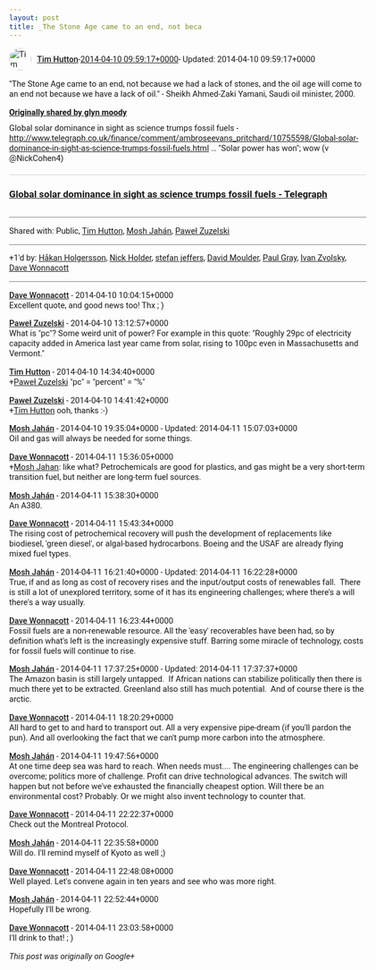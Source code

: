 ```yaml
---
layout: post
title: _The Stone Age came to an end, not beca
---
```


<html><head><meta charset="utf-8"><title>&amp;quot;The Stone Age came to an end, not because we had a lack of stones, and ...</title><style>body {font: 11pt Roboto, Arial, sans-serif; max-width: 640px; margin: 24px;}.author-photo {border-radius: 50%; margin-right: 10px; width: 40px;}.author {font-weight: 500;}.main-content {margin: 15px 0 15px;}.post-title {font-weight: bold;}.location {display: block; margin-top: 15px;}.location img {float: left; margin-right: 5px; width: 20px;}.media-link {display: inline-block; max-width: 100%; vertical-align: top;}.media-link p {margin-top: 5px; max-height: 4em; overflow: scroll;}.media {max-height: 100vh; max-width: 100%;}.video-placeholder {background: black; display: flex; height: 300px; max-width: 100%; width: 640px;}.play-icon {border-bottom: 30px solid transparent; border-left: 50px solid white; border-top: 30px solid transparent; color: white; margin: auto;}.album {max-height: 800px; overflow: scroll; width: calc(100vw - 48px);}.album .media-link {margin-right: 5px; max-width: 250px;}.album .media {max-height: 250px;}.link-embed {border-top: 1px solid lightgrey; display: block; margin-top: 20px;}.link-embed img {max-width: 100%;}.inline-link-embed {display: block;}.inline-link-embed img {vertical-align: middle;}.link-title {display: inline-block; font-size: medium; font-weight: 300; padding-left: 1em;}.reshare-attribution {display: block; font-weight: bold; margin-bottom: 10px;}.poll-image {margin-bottom: 5px; max-height: 300px; max-width: 500px;}.poll-choice {align-items: center; display: flex; margin-bottom: 5px; max-width: 500px;}.poll-choice-percentage {background-color: lightblue; height: 100%; left: 0; position: absolute; z-index: -1;}.poll-choice-selected {margin-right: 5px;}.poll-choice-results {border: 1px solid lightgray; border-radius: 5px; display: flex; line-height: 40px; overflow: hidden; padding: 0 8px; position: relative;}.poll-choice-results, .poll-choice-description {flex-grow: 1; margin-right: 10px;}.poll-choice-image {width: 100%;}.poll-choice-image, .poll-choice-image img {max-height: 40px; max-width: 100px;}.poll-choice-votes {max-height: 100px; overflow: auto;}.plus-entity-embed {color: black; display: block; text-decoration: none;}.plus-entity-embed-cover-photo {max-height: 300px; max-width: 100%;}.plus-entity-embed-info {padding: 0 1em 1em;}.plus-entity-embed-info h2 {font-weight: 500; margin: 10px 0;}.plus-entity-embed-info p {font-size: small; margin: 0;}.collection-owner-avatar {border-radius: 50%; border: 2px solid white; height: 40px; margin-top: -22px;}.visibility {padding: 1em 0; border-top: 1px solid grey;}.post-activity {padding: 1em 0; border-top: 1px solid grey;}.comments {border-top: 1px solid gray; padding-top: 1em;}.comment + .comment {margin-top: 1em;}.comment .media-link, .comment .inline-link-embed {margin-top: 5px;}</style></head><body><div style="margin-bottom:1em;"><div style="display:flex; align-items:center"><img class="author-photo" src="https://lh4.googleusercontent.com/-epo4ZZKNqEw/AAAAAAAAAAI/AAAAAAAAVSU/qu3LpcHEnoQ/s64-c/photo.jpg" alt="Tim Hutton"><a href="https://plus.google.com/+TimHutton" target="_blank" class="author">Tim Hutton</a> - <a target="_blank" href="https://plus.google.com/+TimHutton/posts/5dyLj1AnoUU">2014-04-10 09:59:17+0000</a><span> - Updated: 2014-04-10 09:59:17+0000</span></div><div class="main-content">&quot;The Stone Age came to an end, not because we had a lack of stones, and the oil age will come to an end not because we have a lack of oil.&quot; - Sheikh Ahmed-Zaki Yamani, Saudi oil minister, 2000.</div><div><a target="_blank" href="https://plus.google.com/+glynmoody/posts/TKZ8Y8qCqzV" class="reshare-attribution">Originally shared by glyn moody</a>Global solar dominance in sight as science trumps fossil fuels - <a rel="nofollow" target="_blank" href="http://www.telegraph.co.uk/finance/comment/ambroseevans_pritchard/10755598/Global-solar-dominance-in-sight-as-science-trumps-fossil-fuels.html" class="ot-anchor bidi_isolate" jslog="10929; track:click" dir="ltr">http://www.telegraph.co.uk/finance/comment/ambroseevans_pritchard/10755598/Global-solar-dominance-in-sight-as-science-trumps-fossil-fuels.html</a> … &quot;Solar power has won&quot;; wow (v @NickCohen4)<a href="http://www.telegraph.co.uk/finance/comment/ambroseevans_pritchard/10755598/Global-solar-dominance-in-sight-as-science-trumps-fossil-fuels.html" target="_blank" class="link-embed"><h3>Global solar dominance in sight as science trumps fossil fuels - Telegraph</h3><img src="http://i.telegraph.co.uk/multimedia/archive/02877/solar_2877470k.jpg" alt=""></a></div></div><div class="visibility">Shared with: Public, <a href="https://plus.google.com/110214848059767137292">Tim Hutton</a>, <a href="https://plus.google.com/100425454703982775623">Mosh Jahán</a>, <a href="https://plus.google.com/102851779752853237912">Paweł Zuzelski</a></div><div class="post-activity"><div class="plus-oners">+1'd by: <a href="https://plus.google.com/+HåkanHolgersson48">Håkan Holgersson</a>, <a href="https://plus.google.com/+NickHolder">Nick Holder</a>, <a href="https://plus.google.com/115958517486719853660">stefan jeffers</a>, <a href="https://plus.google.com/+DavidMoulder">David Moulder</a>, <a href="https://plus.google.com/+PaulGrayUK">Paul Gray</a>, <a href="https://plus.google.com/110973063220214963934">Ivan Zvolsky</a>, <a href="https://plus.google.com/+DaveWonnacott">Dave Wonnacott</a></div></div><div class="comments"><div class="comment"><a target="_blank" href="https://plus.google.com/+DaveWonnacott" class="author">Dave Wonnacott</a><span class="time"> - 2014-04-10 10:04:15+0000</span><div class="comment-content">Excellent quote, and good news too! Thx ; )</div></div><div class="comment"><a target="_blank" href="https://plus.google.com/102851779752853237912" class="author">Paweł Zuzelski</a><span class="time"> - 2014-04-10 13:12:57+0000</span><div class="comment-content">What is &quot;pc&quot;? Some weird unit of power? For example in this quote: &quot;Roughly 29pc of electricity capacity added in America last year came from solar, rising to 100pc even in Massachusetts and Vermont.&quot;</div></div><div class="comment"><a target="_blank" href="https://plus.google.com/+TimHutton" class="author">Tim Hutton</a><span class="time"> - 2014-04-10 14:34:40+0000</span><div class="comment-content"><span class="proflinkWrapper"><span class="proflinkPrefix">+</span><a class="proflink bidi_isolate" href="https://plus.google.com/102851779752853237912" oid="102851779752853237912" >Paweł Zuzelski</a></span> &quot;pc&quot; = &quot;percent&quot; = &quot;%&quot;</div></div><div class="comment"><a target="_blank" href="https://plus.google.com/102851779752853237912" class="author">Paweł Zuzelski</a><span class="time"> - 2014-04-10 14:41:42+0000</span><div class="comment-content"><span class="proflinkWrapper"><span class="proflinkPrefix">+</span><a class="proflink bidi_isolate" href="https://plus.google.com/110214848059767137292" oid="110214848059767137292" >Tim Hutton</a></span> ooh, thanks :-)</div></div><div class="comment"><a target="_blank" href="https://plus.google.com/+MoshJahan" class="author">Mosh Jahán</a><span class="time"> - 2014-04-10 19:35:04+0000</span><span> - Updated: 2014-04-11 15:07:03+0000</span><div class="comment-content">Oil and gas will always be needed for some things.﻿</div></div><div class="comment"><a target="_blank" href="https://plus.google.com/+DaveWonnacott" class="author">Dave Wonnacott</a><span class="time"> - 2014-04-11 15:36:05+0000</span><div class="comment-content"><span class="proflinkWrapper"><span class="proflinkPrefix">+</span><a class="proflink bidi_isolate" href="https://plus.google.com/100425454703982775623" oid="100425454703982775623" >Mosh Jahan</a></span>: like what? Petrochemicals are good for plastics, and gas might be a very short-term transition fuel, but neither are long-term fuel sources.</div></div><div class="comment"><a target="_blank" href="https://plus.google.com/+MoshJahan" class="author">Mosh Jahán</a><span class="time"> - 2014-04-11 15:38:30+0000</span><div class="comment-content">An A380.</div></div><div class="comment"><a target="_blank" href="https://plus.google.com/+DaveWonnacott" class="author">Dave Wonnacott</a><span class="time"> - 2014-04-11 15:43:34+0000</span><div class="comment-content">The rising cost of petrochemical recovery will push the development of replacements like biodiesel, &#39;green diesel&#39;, or algal-based hydrocarbons. Boeing and the USAF are already flying mixed fuel types.</div></div><div class="comment"><a target="_blank" href="https://plus.google.com/+MoshJahan" class="author">Mosh Jahán</a><span class="time"> - 2014-04-11 16:21:40+0000</span><span> - Updated: 2014-04-11 16:22:28+0000</span><div class="comment-content">True, if and as long as cost of recovery rises and the input/output costs of renewables fall.  There is still a lot of unexplored territory, some of it has its engineering challenges; where there&#39;s a will there&#39;s a way usually.</div></div><div class="comment"><a target="_blank" href="https://plus.google.com/+DaveWonnacott" class="author">Dave Wonnacott</a><span class="time"> - 2014-04-11 16:23:44+0000</span><div class="comment-content">Fossil fuels are a non-renewable resource. All the &#39;easy&#39; recoverables have been had, so by definition what&#39;s left is the increasingly expensive stuff. Barring some miracle of technology, costs for fossil fuels will continue to rise.</div></div><div class="comment"><a target="_blank" href="https://plus.google.com/+MoshJahan" class="author">Mosh Jahán</a><span class="time"> - 2014-04-11 17:37:25+0000</span><span> - Updated: 2014-04-11 17:37:37+0000</span><div class="comment-content">The Amazon basin is still largely untapped.  If African nations can stabilize politically then there is much there yet to be extracted. Greenland also still has much potential.  And of course there is the arctic.</div></div><div class="comment"><a target="_blank" href="https://plus.google.com/+DaveWonnacott" class="author">Dave Wonnacott</a><span class="time"> - 2014-04-11 18:20:29+0000</span><div class="comment-content">All hard to get to and hard to transport out. All a very expensive pipe-dream (if you&#39;ll pardon the pun). And all overlooking the fact that we can&#39;t pump more carbon into the atmosphere.</div></div><div class="comment"><a target="_blank" href="https://plus.google.com/+MoshJahan" class="author">Mosh Jahán</a><span class="time"> - 2014-04-11 19:47:56+0000</span><div class="comment-content">At one time deep sea was hard to reach.  When needs must....  The engineering challenges can be overcome; politics more of challenge.  Profit can drive technological advances.  The switch will happen but not before we&#39;ve exhausted the financially cheapest option.  Will there be an environmental cost?  Probably.  Or we might also invent technology to counter that.</div></div><div class="comment"><a target="_blank" href="https://plus.google.com/+DaveWonnacott" class="author">Dave Wonnacott</a><span class="time"> - 2014-04-11 22:22:37+0000</span><div class="comment-content">Check out the Montreal Protocol.</div></div><div class="comment"><a target="_blank" href="https://plus.google.com/+MoshJahan" class="author">Mosh Jahán</a><span class="time"> - 2014-04-11 22:35:58+0000</span><div class="comment-content">Will do.  I&#39;ll remind myself of Kyoto as well ;)</div></div><div class="comment"><a target="_blank" href="https://plus.google.com/+DaveWonnacott" class="author">Dave Wonnacott</a><span class="time"> - 2014-04-11 22:48:08+0000</span><div class="comment-content">Well played. Let&#39;s convene again in ten years and see who was more right.</div></div><div class="comment"><a target="_blank" href="https://plus.google.com/+MoshJahan" class="author">Mosh Jahán</a><span class="time"> - 2014-04-11 22:52:44+0000</span><div class="comment-content">Hopefully I&#39;ll be wrong.</div></div><div class="comment"><a target="_blank" href="https://plus.google.com/+DaveWonnacott" class="author">Dave Wonnacott</a><span class="time"> - 2014-04-11 23:03:58+0000</span><div class="comment-content">I&#39;ll drink to that! ; )</div></div></div></body></html>

<i>This post was originally on Google+</i>